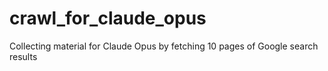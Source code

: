 # crawl_for_claude_opus
Collecting material for Claude Opus by fetching 10 pages of Google search results
